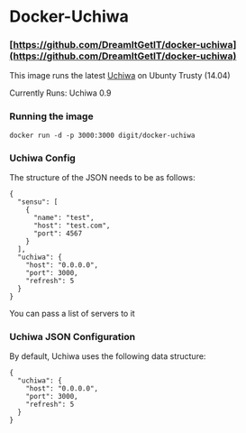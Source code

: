 # Docker-Uchiwa

### [https://github.com/DreamItGetIT/docker-uchiwa](https://github.com/DreamItGetIT/docker-uchiwa)

This image runs the latest [Uchiwa](https://uchiwa.io) on Ubunty Trusty (14.04)

Currently Runs: Uchiwa 0.9

### Running the image

```
docker run -d -p 3000:3000 digit/docker-uchiwa
```

### Uchiwa Config

The structure of the JSON needs to be as follows:

```
{
  "sensu": [
    {
      "name": "test",
      "host": "test.com",
      "port": 4567
    }
  ],
  "uchiwa": {
    "host": "0.0.0.0",
    "port": 3000,
    "refresh": 5
  }
}
```

You can pass a list of servers to it

### Uchiwa JSON Configuration

By default, Uchiwa uses the following data structure:

```
{
  "uchiwa": {
    "host": "0.0.0.0",
    "port": 3000,
    "refresh": 5
  }
}
```
